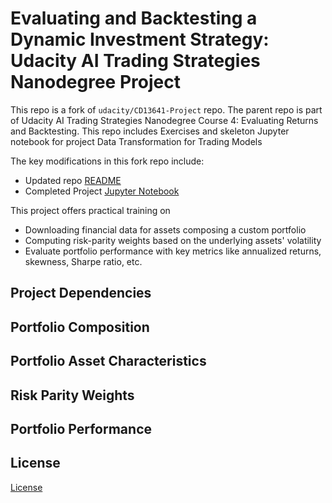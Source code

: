 # Evaluating and Backtesting a Dynamic Investment Strategy: Udacity AI Trading Strategies Nanodegree Project

This repo is a fork of `udacity/CD13641-Project` repo. The parent repo is part of Udacity AI Trading Strategies Nanodegree Course 4: Evaluating Returns and Backtesting. This repo includes Exercises and skeleton Jupyter notebook for project Data Transformation for Trading Models

The key modifications in this fork repo include:
- Updated repo [README](https://github.com/sharan-naribole/finance-data-exploration/blob/main/README.md)
- Completed Project [Jupyter Notebook](https://github.com/sharan-naribole/finance-data-exploration/blob/main/Project/Preparing-for-data-analysis-project-student.ipynb)

This project offers practical training on 
- Downloading financial data for assets composing a custom portfolio
- Computing risk-parity weights based on the underlying assets' volatility
- Evaluate portfolio performance with key metrics like annualized returns, skewness, Sharpe ratio, etc.

## Project Dependencies

## Portfolio Composition

## Portfolio Asset Characteristics

## Risk Parity Weights

## Portfolio Performance

## License

[License](LICENSE.txt)